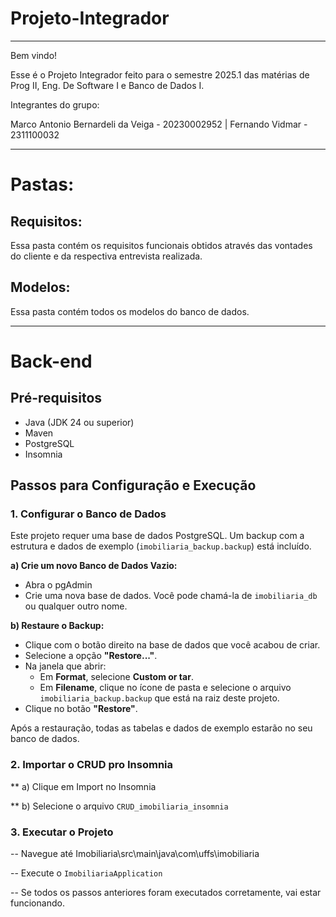 # Projeto-Integrador

---------------------------------------------------------------------------------------------------------------------------------------------------------------------------------------------------------------------------------




Bem vindo! 


Esse é o Projeto Integrador feito para o semestre 2025.1 das matérias de Prog II, Eng. De Software I e Banco de Dados I. 

Integrantes do grupo: 

Marco Antonio Bernardeli da Veiga - 20230002952 |
Fernando Vidmar - 2311100032

---------------------------------------------------------------------------------------------------------------------------------------------------------------------------------------------------------------------------------


# Pastas:

## Requisitos:
Essa pasta contém os requisitos funcionais obtidos através das vontades do cliente e da respectiva entrevista realizada. 

## Modelos:
Essa pasta contém todos os modelos do banco de dados. 

-----------------------------------------------------------------------------------------------------------------------------------------------------------------------------------------------------------------------------------

# Back-end 

## Pré-requisitos

- Java (JDK 24 ou superior)
- Maven
- PostgreSQL 
- Insomnia 

## Passos para Configuração e Execução

### 1. Configurar o Banco de Dados

Este projeto requer uma base de dados PostgreSQL. Um backup com a estrutura e dados de exemplo (`imobiliaria_backup.backup`) está incluído.

**a) Crie um novo Banco de Dados Vazio:**
   - Abra o pgAdmin 
   - Crie uma nova base de dados. Você pode chamá-la de `imobiliaria_db` ou qualquer outro nome.

**b) Restaure o Backup:**
   - Clique com o botão direito na base de dados que você acabou de criar.
   - Selecione a opção **"Restore..."**.
   - Na janela que abrir:
     - Em **Format**, selecione **Custom or tar**.
     - Em **Filename**, clique no ícone de pasta e selecione o arquivo `imobiliaria_backup.backup` que está na raiz deste projeto.
   - Clique no botão **"Restore"**.

Após a restauração, todas as tabelas e dados de exemplo estarão no seu banco de dados.

### 2. Importar o CRUD pro Insomnia 

** a) Clique em Import no Insomnia 

** b) Selecione o arquivo `CRUD_imobiliaria_insomnia`

### 3. Executar o Projeto

-- Navegue até Imobiliaria\src\main\java\com\uffs\imobiliaria

-- Execute o `ImobiliariaApplication`

-- Se todos os passos anteriores foram executados corretamente, vai estar funcionando. 
